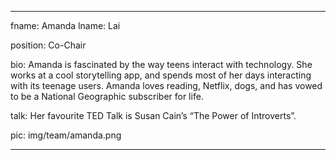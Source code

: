 ---

fname: Amanda
lname: Lai

position: Co-Chair

bio: Amanda is fascinated by the way teens interact with technology. She works at a cool storytelling app, and spends most of her days interacting with its teenage users. Amanda loves reading, Netflix, dogs, and has vowed to be a National Geographic subscriber for life. 

talk: Her favourite TED Talk is Susan Cain’s “The Power of Introverts”.

pic:  img/team/amanda.png

---